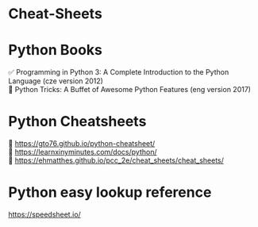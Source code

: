 # Cheat-Sheets

# Python Books
✅ Programming in Python 3: A Complete Introduction to the Python Language (cze version 2012)  
📝 Python Tricks: A Buffet of Awesome Python Features (eng version 2017)  

# Python Cheatsheets
📝 https://gto76.github.io/python-cheatsheet/  
📝 https://learnxinyminutes.com/docs/python/  
📝 https://ehmatthes.github.io/pcc_2e/cheat_sheets/cheat_sheets/  

# Python easy lookup reference  
https://speedsheet.io/
